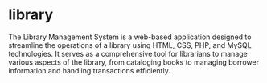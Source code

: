 # library
The Library Management System is a web-based application designed to streamline the operations of a library using HTML, CSS, PHP, and MySQL technologies. It serves as a comprehensive tool for librarians to manage various aspects of the library, from cataloging books to managing borrower information and handling transactions efficiently.

